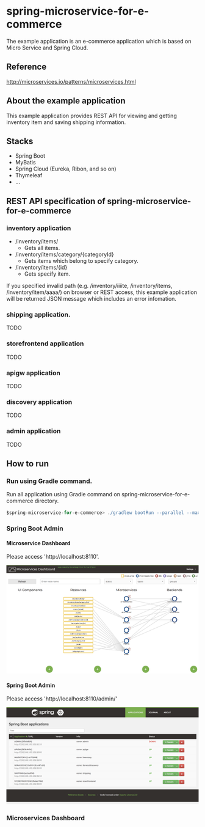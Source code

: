 # spring-microservice-for-e-commerce
The example application is an e-commerce application which is based on Micro Service and Spring Cloud.

## Reference
http://microservices.io/patterns/microservices.html

## About the example application
This example application provides REST API for viewing and getting inventory item and saving shipping information.

## Stacks
- Spring Boot
- MyBatis
- Spring Cloud (Eureka, Ribon, and so on)
- Thymeleaf
- ...

## REST API specification of spring-microservice-for-e-commerce

### inventory application

- /inventory/items/
  + Gets all items.
- /inventory/items/category/{categoryId}
  + Gets items which belong to specify category.
- /inventory/items/{id}
  + Gets specify item.

If you specified invalid path (e.g. /inventory/iiiite, /inventory/items, /inventory/item/aaaa/) on browser or REST access,
this example application will be returned JSON message which includes an error infomation.

### shipping application.

TODO

### storefrontend application

TODO

### apigw application

TODO

### discovery application

TODO

### admin application

TODO

## How to run

### Run using Gradle command.
Run all application using Gradle command on spring-microservice-for-e-commerce directory.
```gradle
$spring-microservice-for-e-commerce> ./gradlew bootRun --parallel --max-workers=6
```

### Spring Boot Admin

#### Microservice Dashboard

Please access 'http://localhost:8110'.

![Microservice Dashboard](./screenshots/microservicedashboard.png)

#### Spring Boot Admin

Please access 'http://localhost:8110/admin/'

![Spring Boot Admin](./screenshots/bootadmin.png)

### Microservices Dashboard


